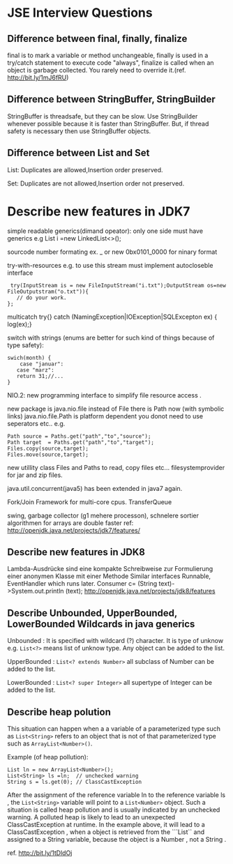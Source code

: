 # JSE Interview Questions

## Difference between final, finally, finalize

final is to mark a variable or method unchangeable, finally is used in a try/catch statement to execute code "always", finalize is called when an object is garbage collected. You rarely need to override it.(ref. http://bit.ly/1mJ6fRU)


## Difference between StringBuffer, StringBuilder

StringBuffer is threadsafe, but they can be slow. 
Use StringBuilder whenever possible because it is faster than StringBuffer. But, if thread safety is necessary then use StringBuffer objects.

## Difference between List and Set

List: Duplicates are allowed,Insertion order preserved.	

Set: Duplicates are not allowed,Insertion order not preserved.

# Describe new features in JDK7

simple readable generics(dimand opeator): only one side must have generics e.g List<Integer> i  =new  LinkedList<>(); 

sourcode number formating ex. _ or new 0bx0101_0000 for ninary format 

try-with-resources 
e.g. to use this stream must implement autocloseble interface

```
 try(InputStream is = new FileInputStream("i.txt");OutputStream os=new FileOutputstram("o.txt")){
   // do your work.
};
```

multicatch 
try{} catch (NamingException|IOException|SQLExcepton ex) { log(ex);}

switch with strings (enums are better for such kind of things because of type safety):
```
swich(month) {
    case "januar":
   case "marz":
   return 31;//...
}
```

NIO.2: new programming interface to simplify file resource access . 

new package is 
java.nio.file instead of File there is Path now (with symbolic links) java.nio.file.Path is platform dependent you donot need to use seperators etc.. 
e.g. 
```
Path source = Paths.get("path","to","source");
Path target  = Paths.get("path","to","target");
Files.copy(source,target);
Files.move(source,target);
```

new utillity class Files and Paths to read, copy files etc...
filesystemprovider for jar and zip files.
 
java.util.concurrent(java5) has been extended in java7 again.

Fork/Join Framework for multi-core cpus.
TransferQueue
 
swing, garbage collector (g1 mehere processon), schnelere sortier algorithmen for arrays are double faster
ref: http://openjdk.java.net/projects/jdk7/features/


## Describe new features in JDK8

Lambda-Ausdrücke sind eine kompakte Schreibweise zur Formulierung einer anonymen Klasse mit einer Methode
Similar interfaces Runnable, EventHandler which runs later.
Consumer <String> c= (String text)->System.out.println (text);
http://openjdk.java.net/projects/jdk8/features


## Describe Unbounded, UpperBounded, LowerBounded Wildcards in java generics

Unbounded : It is specified with wildcard (?) character. It is type of unknow e.g. ```List<?>``` means list of unknow type. Any object can be added to the list.

UpperBounded :  ```List<? extends Number>``` all subclass of Number can be added to the list.

LowerBounded : ```List<? super Integer>``` all supertype of Integer can be added to the list.


## Describe heap polution

This situation can happen when a a variable of a parameterized type such as ```List<String>``` refers to an object that is not of that parameterized type such as ```ArrayList<Number>()```. 

Example (of heap pollution): 
 
```
List ln = new ArrayList<Number>(); 
List<String> ls =ln;  // unchecked warning 
String s = ls.get(0); // ClassCastException 
```

After the assignment of the reference variable  ln to the reference variable ls , the  ```List<String>``` variable will point to a  ```List<Number>``` object. Such a situation is called  heap pollution and is usually indicated by an unchecked warning.  A polluted heap is likely to lead to an unexpected  ClassCastException at runtime.  In the example above, it will lead to a  ClassCastException , when a object is retrieved from the  ```List<String>`` and assigned to a  String variable, because the object is a  Number , not a  String .

ref. http://bit.ly/1tDldOj
